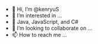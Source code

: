 - 👋 Hi, I’m @kenryuS
- 👀 I’m interested in ...
- 🌱 Java, JavaScript, and C#
- 💞️ I’m looking to collaborate on ...
- 📫 How to reach me ...

<!---
kenryuS/kenryuS is a ✨ special ✨ repository because its `README.md` (this file) appears on your GitHub profile.
You can click the Preview link to take a look at your changes.
--->
